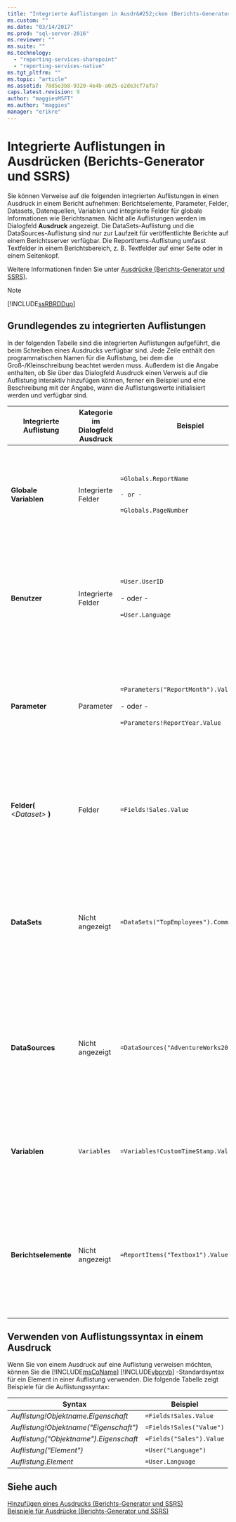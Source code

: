 ```yaml
---
title: "Integrierte Auflistungen in Ausdr&#252;cken (Berichts-Generator und SSRS) | Microsoft Docs"
ms.custom: ""
ms.date: "03/14/2017"
ms.prod: "sql-server-2016"
ms.reviewer: ""
ms.suite: ""
ms.technology: 
  - "reporting-services-sharepoint"
  - "reporting-services-native"
ms.tgt_pltfrm: ""
ms.topic: "article"
ms.assetid: 78d5e3b8-9320-4e4b-a025-e2de3cf7afa7
caps.latest.revision: 9
author: "maggiesMSFT"
ms.author: "maggies"
manager: "erikre"
---
```

# Integrierte Auflistungen in Ausdr&#252;cken (Berichts-Generator und SSRS)
  Sie können Verweise auf die folgenden integrierten Auflistungen in einen Ausdruck in einem Bericht aufnehmen: Berichtselemente, Parameter, Felder, Datasets, Datenquellen, Variablen und integrierte Felder für globale Informationen wie Berichtsnamen. Nicht alle Auflistungen werden im Dialogfeld **Ausdruck** angezeigt. Die DataSets-Auflistung und die DataSources-Auflistung sind nur zur Laufzeit für veröffentlichte Berichte auf einem Berichtsserver verfügbar. Die ReportItems-Auflistung umfasst Textfelder in einem Berichtsbereich, z. B. Textfelder auf einer Seite oder in einem Seitenkopf.  
  
 Weitere Informationen finden Sie unter [Ausdrücke &#40;Berichts-Generator und SSRS&#41;](../../reporting-services/report-design/expressions-report-builder-and-ssrs.md).  
  
> [!NOTE]  
>  [!INCLUDE[ssRBRDDup](../../includes/ssrbrddup-md.md)]  
  
##  <a name="Collections"></a> Grundlegendes zu integrierten Auflistungen  
 In der folgenden Tabelle sind die integrierten Auflistungen aufgeführt, die beim Schreiben eines Ausdrucks verfügbar sind. Jede Zeile enthält den programmatischen Namen für die Auflistung, bei dem die Groß-/Kleinschreibung beachtet werden muss. Außerdem ist die Angabe enthalten, ob Sie über das Dialogfeld Ausdruck einen Verweis auf die Auflistung interaktiv hinzufügen können, ferner ein Beispiel und eine Beschreibung mit der Angabe, wann die Auflistungswerte initialisiert werden und verfügbar sind.  
  
|Integrierte Auflistung|Kategorie im Dialogfeld Ausdruck|Beispiel|Description|  
|--------------------------|-------------------------------------------|-------------|-----------------|  
|**Globale Variablen**|Integrierte Felder|`=Globals.ReportName`<br /><br /> `- or -`<br /><br /> `=Globals.PageNumber`|Stellt globale Variablen dar, die für Berichte nützlich sind, wie z. B. der Berichtsname oder die Seitenzahl. Immer verfügbar.<br /><br /> Weitere Informationen finden Sie unter [Integrierte globale Werte und Benutzerverweise &#40;Berichts-Generator und SSRS&#41;](../../reporting-services/report-design/built-in-globals-and-users-references-report-builder-and-ssrs.md).|  
|**Benutzer**|Integrierte Felder|`=User.UserID`<br /><br /> - oder -<br /><br /> `=User.Language`|Stellt eine Auflistung der Daten über den Benutzer dar, der den Bericht ausführt, z. B. die Spracheinstellung oder die Benutzer-ID. Immer verfügbar.<br /><br /> Weitere Informationen finden Sie unter [Integrierte globale Werte und Benutzerverweise &#40;Berichts-Generator und SSRS&#41;](../../reporting-services/report-design/built-in-globals-and-users-references-report-builder-and-ssrs.md).|  
|**Parameter**|Parameter|`=Parameters("ReportMonth").Value`<br /><br /> - oder -<br /><br /> `=Parameters!ReportYear.Value`|Stellt die Auflistung der Berichtsparameter dar, von denen jeder einwertig oder mehrwertig sein kann. Erst nach Abschluss der Verarbeitungsinitialisierung verfügbar. Weitere Informationen finden Sie unter [Verweise auf Parametersammlungen &#40;Berichts-Generator und SSRS&#41;](../../reporting-services/report-design/parameters-collection-references-report-builder-and-ssrs.md).|  
|**Felder(** *\<Dataset>* **)**|Felder|`=Fields!Sales.Value`|Stellt die Auflistung der im Bericht verfügbaren Felder des Datasets dar. Verfügbar, nachdem Daten aus einer Datenquelle in ein Dataset abgerufen wurden. Weitere Informationen finden Sie unter [Verweise auf Datasetfeld-Auflistungen &#40;Berichts-Generator und SSRS&#41;](../../reporting-services/report-design/dataset-fields-collection-references-report-builder-and-ssrs.md).|  
|**DataSets**|Nicht angezeigt|`=DataSets("TopEmployees").CommandText`|Stellt die Auflistung der Datasets dar, auf die im Text einer Berichtsdefinition verwiesen wird. Enthält nicht die Datenquellen, die nur in Seitenköpfen oder Seitenfüßen verwendet werden. Nicht verfügbar in der Vorschau. Weitere Informationen finden Sie unter [Verweise auf DataSources- und DataSets-Sammlungen &#40;Berichts-Generator und SSRS&#41;](../../reporting-services/report-design/datasources-and-datasets-collection-references-report-builder-and-ssrs.md).|  
|**DataSources**|Nicht angezeigt|`=DataSources("AdventureWorks2012").Type`|Stellt die Auflistung der Datenquellen dar, auf die im Textkörper eines Berichts verwiesen wird. Enthält nicht die Datenquellen, die nur in Seitenköpfen oder Seitenfüßen verwendet werden. Nicht verfügbar in der Vorschau. Weitere Informationen finden Sie unter [Verweise auf DataSources- und DataSets-Sammlungen &#40;Berichts-Generator und SSRS&#41;](../../reporting-services/report-design/datasources-and-datasets-collection-references-report-builder-and-ssrs.md).|  
|**Variablen**|`Variables`|`=Variables!CustomTimeStamp.Value`|Stellt die Auflistung von Berichtsvariablen und Gruppenvariablen dar. Weitere Informationen finden Sie unter [Verweise auf Berichts- und Gruppenvariablenauflistungen &#40;Berichts-Generator und SSRS&#41;](../../reporting-services/report-design/report-and-group-variables-collections-references-report-builder-and-ssrs.md).|  
|**Berichtselemente**|Nicht angezeigt|`=ReportItems("Textbox1").Value`|Stellt die Auflistung von Textfeldern für ein Berichtselement dar. Diese Auflistung kann verwendet werden, um Elemente auf der Seite zusammenzufassen und sie in einen Seitenkopf oder einen Seitenfuß einzubeziehen. Weitere Informationen finden Sie unter [Verweise auf ReportItems-Auflistungen &#40;Berichts-Generator und SSRS&#41;](../../reporting-services/report-design/reportitems-collection-references-report-builder-and-ssrs.md).|  
  
##  <a name="Syntax"></a> Verwenden von Auflistungssyntax in einem Ausdruck  
 Wenn Sie von einem Ausdruck auf eine Auflistung verweisen möchten, können Sie die [!INCLUDE[msCoName](../../includes/msconame-md.md)] [!INCLUDE[vbprvb](../../includes/vbprvb-md.md)] -Standardsyntax für ein Element in einer Auflistung verwenden. Die folgende Tabelle zeigt Beispiele für die Auflistungssyntax:  
  
|Syntax|Beispiel|  
|------------|-------------|  
|*Auflistung!Objektname.Eigenschaft*|`=Fields!Sales.Value`|  
|*Auflistung!Objektname("Eigenschaft")*|`=Fields!Sales("Value")`|  
|*Auflistung("Objektname").Eigenschaft*|`=Fields("Sales").Value`|  
|*Auflistung("Element")*|`=User("Language")`|  
|*Auflistung.Element*|`=User.Language`|  
  
## Siehe auch  
 [Hinzufügen eines Ausdrucks &#40;Berichts-Generator und SSRS&#41;](../../reporting-services/report-design/add-an-expression-report-builder-and-ssrs.md)   
 [Beispiele für Ausdrücke &#40;Berichts-Generator und SSRS&#41;](../../reporting-services/report-design/expression-examples-report-builder-and-ssrs.md)  
  
  